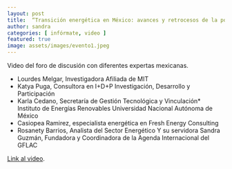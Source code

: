 ```yaml
---
layout: post
title:  “Transición energética en México: avances y retrocesos de la política energética nacional."
author: sandra
categories: [ infórmate, video ]
featured: true
image: assets/images/evento1.jpeg
---
```

Video del foro de discusión con diferentes expertas mexicanas.

- Lourdes Melgar, Investigadora Afiliada de MIT 
- Katya Puga, Consultora en I+D+P Investigación, Desarrollo y Participación 
- Karla Cedano, Secretaría de Gestión Tecnológica y Vinculación*
Instituto de Energías Renovables 
Universidad Nacional Autónoma de México
- Casiopea Ramirez, especialista energética en Fresh Energy Consulting 
- Rosanety Barrios, Analista del Sector Energético 
Y su servidora Sandra Guzmán, Fundadora y Coordinadora de la Agenda Internacional del GFLAC 


[Link al video][jekyll-docs].

[jekyll-docs]: https://www.youtube.com/watch?v=pqcsERUtQQU&feature=youtu.be&fbclid=IwAR02pjNTCIUIK1NDicy0RIozMASeC9_mk8pkU4gOgcz2fEzXQsGpa7ytH8U
